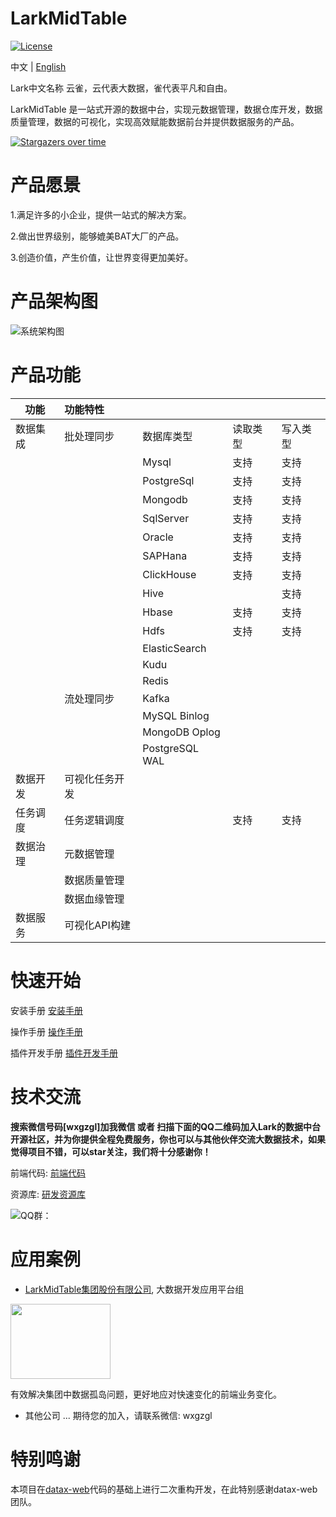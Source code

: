 # LarkMidTable

[![License](https://img.shields.io/badge/license-Apache%202-4EB1BA.svg)](https://www.apache.org/licenses/LICENSE-2.0.html)

中文 | [English](README_EN.md)

Lark中文名称 云雀，云代表大数据，雀代表平凡和自由。

LarkMidTable 是一站式开源的数据中台，实现元数据管理，数据仓库开发，数据质量管理，数据的可视化，实现高效赋能数据前台并提供数据服务的产品。



[![Stargazers over time](https://starchart.cc/wxgzgl/larkMidTable.svg)](#)

# **产品愿景**

1.满足许多的小企业，提供一站式的解决方案。

2.做出世界级别，能够媲美BAT大厂的产品。

3.创造价值，产生价值，让世界变得更加美好。



# 产品架构图

![系统架构图](https://img2020.cnblogs.com/blog/622382/202010/622382-20201019215540747-440767668.jpg ) 



# 产品功能

| 功能     | 功能特性       |                |          |          |
| ---------- | :------------- | -------- | -------- | ---------- |
| 数据集成 | 批处理同步 | 数据库类型     | 读取类型 | 写入类型 |
|  |  | Mysql            | 支持     | 支持   |
|            |            | PostgreSql     | 支持     | 支持     |
|            |            | Mongodb        | 支持     | 支持     |
|            |            | SqlServer      | 支持     | 支持     |
|            |            | Oracle         | 支持     | 支持     |
|            |            | SAPHana        | 支持     | 支持     |
|            |            | ClickHouse     | 支持     | 支持     |
|            |            | Hive           |         | 支持     |
|            |            | Hbase          | 支持     | 支持     |
|            |            | Hdfs           | 支持     | 支持     |
|            |            | ElasticSearch  |          |          |
|            |            | Kudu           |          |          |
|            |            | Redis          |          |          |
|  | 流处理同步 | Kafka            |          |          |
|            |            | MySQL Binlog   |          |          |
|            |            | MongoDB Oplog  |          |          |
|            |            | PostgreSQL WAL |          |          |
| 数据开发 | 可视化任务开发 |  |  | |
| 任务调度 | 任务逻辑调度 |  | 支持 | 支持 |
| 数据治理 | 元数据管理 |  | | |
|  | 数据质量管理 |  | | |
|  | 数据血缘管理 |  | | |
| 数据服务 | 可视化API构建 |  | | |



# **快速开始**

安装手册      [安装手册](https://github.com/wxgzgl/flinkx-web/blob/master/userGuid.md)

操作手册  	[操作手册](https://github.com/wxgzgl/LarkMidTable/tree/master/docs/userManual.md)

插件开发手册      [插件开发手册](https://github.com/wxgzgl/LarkMidTable/tree/master/docs/PluginDev.md)



# 技术交流

**搜索微信号码[wxgzgl]加我微信 或者 扫描下面的QQ二维码加入Lark的数据中台开源社区，并为你提供全程免费服务，你也可以与其他伙伴交流大数据技术，如果觉得项目不错，可以star关注，我们将十分感谢你！**

前端代码:  [前端代码](https://github.com/wxgzgl/LarkMidTableUI)

资源库:      [研发资源库]( https://github.com/wxgzgl/flinkx-web/blob/master/docs/list.md )

![QQ群：](https://img2020.cnblogs.com/blog/622382/202009/622382-20200907124358049-997953244.png)



# 应用案例

* [LarkMidTable集团股份有限公司](), 大数据开发应用平台组

<img src="https://img2020.cnblogs.com/blog/622382/202009/622382-20200908225545579-407596654.png" height="120" width="160" >

有效解决集团中数据孤岛问题，更好地应对快速变化的前端业务变化。



* 其他公司 ... 期待您的加入，请联系微信: wxgzgl

  

# 特别鸣谢

本项目在[datax-web](https://github.com/WeiYe-Jing/datax-web)代码的基础上进行二次重构开发，在此特别感谢datax-web团队。

